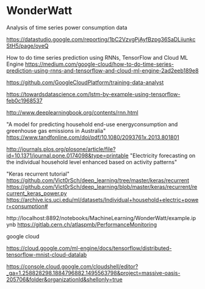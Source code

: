 # WonderWatt
Analysis of time series power consumption data

https://datastudio.google.com/reporting/1bC2VzvgPjAyfBzpg36SaDLiiunkcStH5/page/oyeQ

How to do time series prediction using RNNs, TensorFlow and Cloud ML Engine 
https://medium.com/google-cloud/how-to-do-time-series-prediction-using-rnns-and-tensorflow-and-cloud-ml-engine-2ad2eeb189e8

https://github.com/GoogleCloudPlatform/training-data-analyst

https://towardsdatascience.com/lstm-by-example-using-tensorflow-feb0c1968537

http://www.deeplearningbook.org/contents/rnn.html

"A model for predicting household end-use energyconsumption and greenhouse gas emissions in Australia"
https://www.tandfonline.com/doi/pdf/10.1080/2093761x.2013.801801 

http://journals.plos.org/plosone/article/file?id=10.1371/journal.pone.0174098&type=printable
"Electricity forecasting on the individual household level enhanced based on activity patterns"

"Keras recurrent tutorial"
https://github.com/Vict0rSch/deep_learning/tree/master/keras/recurrent
https://github.com/Vict0rSch/deep_learning/blob/master/keras/recurrent/recurrent_keras_power.py
https://archive.ics.uci.edu/ml/datasets/Individual+household+electric+power+consumption#

http://localhost:8892/notebooks/MachineLearning/WonderWatt/example.ipynb
https://gitlab.cern.ch/atlaspmb/PerformanceMonitoring

google cloud

https://cloud.google.com/ml-engine/docs/tensorflow/distributed-tensorflow-mnist-cloud-datalab

https://console.cloud.google.com/cloudshell/editor?_ga=1.258828298.1884796882.1495563798&project=massive-oasis-205706&folder&organizationId&shellonly=true
